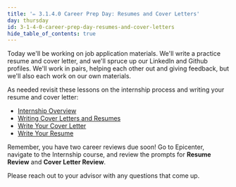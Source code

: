 ```yaml
---
title: '✏️ 3.1.4.0 Career Prep Day: Resumes and Cover Letters'
day: thursday
id: 3-1-4-0-career-prep-day-resumes-and-cover-letters
hide_table_of_contents: true
---
```


Today we'll be working on job application materials. We'll write a practice resume and cover letter, and we'll spruce up our LinkedIn and Github profiles. We'll work in pairs, helping each other out and giving feedback, but we'll also each work on our own materials.

As needed revisit these lessons on the internship process and writing your resume and cover letter:

* [Internship Overview](/internship-and-job-search/internship-process/internship-overview)
* [Writing Cover Letters and Resumes](/internship-and-job-search/applying-for-internships-and-jobs/writing-cover-letters-and-resumes)
* [Write Your Cover Letter](/internship-and-job-search/applying-for-internships-and-jobs/writing-your-cover-letter)
* [Write Your Resume](/internship-and-job-search/applying-for-internships-and-jobs/writing-your-resume)

Remember, you have two career reviews due soon! Go to Epicenter, navigate to the Internship course, and review the prompts for **Resume Review** and **Cover Letter Review**.

Please reach out to your advisor with any questions that come up.
